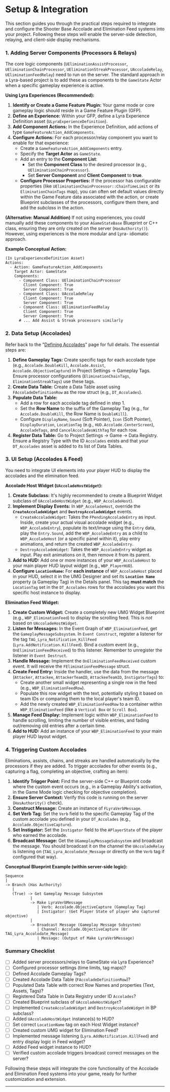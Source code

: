 # Setup & Integration

This section guides you through the practical steps required to integrate and configure the Shooter Base Accolade and Elimination Feed systems into your project. Following these steps will enable the server-side detection, relaying, and client-side display mechanisms.

### 1. Adding Server Components (Processors & Relays)

The core logic components (`UEliminationAssistProcessor`, `UEliminationChainProcessor`, `UEliminationStreakProcessor`, `UAccoladeRelay`, `UEliminationFeedRelay`) need to run on the server. The standard approach in a Lyra-based project is to add these as components to the `GameState` Actor when a specific gameplay experience is active.

**Using Lyra Experiences (Recommended):**

1. **Identify or Create a Game Feature Plugin:** Your game mode or core gameplay logic should reside in a Game Feature Plugin (GFP).
2. **Define an Experience:** Within your GFP, define a Lyra Experience Definition asset (`ULyraExperienceDefinition`).
3. **Add Component Actions:** In the Experience Definition, add actions of type `GameFeatureAction_AddComponents`.
4. **Configure Actions:** For each processor/relay component you want to enable for that experience:
   * Create a `GameFeatureAction_AddComponents` entry.
   * Specify the **Target Actor** as `GameState`.
   * Add an entry to the **Component List**:
     * Set the **Component Class** to the desired processor (e.g., `UEliminationChainProcessor`).
     * Set **Server Component** and **Client Component** to **true**.
   * **Configure Processor Properties:** If the processor has configurable properties (like `UEliminationChainProcessor::ChainTimeLimit` or its `EliminationChainTags` map), you can often set default values directly within the Game Feature data associated with the action, or create Blueprint subclasses of the processors, configure them there, and add the _subclass_ in the action.

**(Alternative: Manual Addition)** If not using experiences, you could manually add these components to your `AGameStateBase` Blueprint or C++ class, ensuring they are only created on the server (`HasAuthority()`). However, using experiences is the more modular and Lyra- idiomatic approach.

**Example Conceptual Action:**

```
(In LyraExperienceDefinition Asset)
Actions:
  - Action: GameFeatureAction_AddComponents
    Target Actor: GameState
    Components:
      - Component Class: UEliminationChainProcessor
        Client Component: True
        Server Component: True
      - Component Class: UAccoladeRelay
        Client Component: True
        Server Component: True
      - Component Class: UEliminationFeedRelay
        Client Component: True
        Server Component: True
      # ... Add Assist & Streak processors similarly
```

### 2. Data Setup (Accolades)

Refer back to the "[Defining Accolades](defining-accolades.md)" page for full details. The essential steps are:

1. **Define Gameplay Tags:** Create specific tags for each accolade type (e.g., `Accolade.DoubleKill`, `Accolade.Assist`, `Accolade.ObjectiveCapture`) in Project Settings -> Gameplay Tags. Ensure processor configurations (`EliminationChainTags`, `EliminationStreakTags`) use these tags.
2. **Create Data Table:** Create a Data Table asset using `FAccoladeDefinitionRow` as the row struct (e.g., `DT_Accolades`).
3. **Populate Data Table:**
   * Add a row for each accolade tag defined in step 1.
   * Set the **Row Name** to the suffix of the Gameplay Tag (e.g., for `Accolade.DoubleKill`, the Row Name is `DoubleKill`).
   * Configure `DisplayName`, `Sound` (Soft Pointer), `Icon` (Soft Pointer), `DisplayDuration`, `LocationTag` (e.g., `HUD.Accolade.CenterScreen`), `AccoladeTags`, and `CancelAccoladesWithTag` for each row.
4. **Register Data Table:** Go to Project Settings -> Game -> Data Registry. Ensure a Registry Type with the ID `Accolades` exists and that your `DT_Accolades` asset is added to its list of Data Tables.

### 3. UI Setup (Accolades & Feed)

You need to integrate UI elements into your player HUD to display the accolades and the elimination feed.

**Accolade Host Widget (`UAccoladeHostWidget`):**

1. **Create Subclass:** It's highly recommended to create a Blueprint Widget subclass of `UAccoladeHostWidget` (e.g., `WBP_AccoladeHost`).
2. **Implement Display Events:** In `WBP_AccoladeHost`, override the **`CreateAccoladeWidget`** and **`DestroyAccoladeWidget`** events.
   * `CreateAccoladeWidget`: Takes the `FPendingAccoladeEntry` as input. Inside, create your actual visual accolade widget (e.g., `WBP_AccoladeEntry`), populate its text/image using the `Entry` data, play the `Entry.Sound`, add the `WBP_AccoladeEntry` as a child to `WBP_AccoladeHost` (or a specific panel within it), play entry animations, and return the created `WBP_AccoladeEntry`.
   * `DestroyAccoladeWidget`: Takes the `WBP_AccoladeEntry` widget as input. Play exit animations on it, then remove it from its parent.
3. **Add to HUD:** Add one or more instances of your `WBP_AccoladeHost` to your main player HUD layout widget (e.g., `WBP_PlayerHUD`).
4. **Configure `LocationName`:** For **each instance** of `WBP_AccoladeHost` placed in your HUD, select it in the UMG Designer and set its **`Location Name`** property (a Gameplay Tag) in the Details panel. This tag **must match** the `LocationTag` set in the `DT_Accolades` rows for the accolades you want this specific host instance to display.

**Elimination Feed Widget:**

1. **Create Custom Widget:** Create a completely new UMG Widget Blueprint (e.g., `WBP_EliminationFeed`) to display the scrolling feed. This is _not_ based on `UAccoladeHostWidget`.
2. **Listen for Messages:** In the Event Graph of `WBP_EliminationFeed`, get the `GameplayMessageSubsystem`. In `Event Construct`, register a listener for the tag `TAG_Lyra_Notification_KillFeed` (`Lyra.AddNotification.KillFeed`). Bind a custom event (e.g., `OnEliminationFeedReceived`) to this listener. Remember to unregister the listener in `Event Destruct`.
3. **Handle Message:** Implement the `OnEliminationFeedReceived` custom event. It will receive the `FEliminationFeedMessage` struct.
4. **Create Feed Entry:** Inside the handler, use the data from the message (`Attacker`, `Attackee`, `AttackerTeamID`, `AttackeeTeamID`, `InstigatorTags`) to:
   * Create another small widget representing a single row in the feed (e.g., `WBP_EliminationFeedRow`).
   * Populate this row widget with the text, potentially styling it based on team IDs or comparing them to the local player's team ID.
   * Add the newly created `WBP_EliminationFeedRow` to a container within `WBP_EliminationFeed` (like a `Vertical Box` or `Scroll Box`).
5. **Manage Feed Display:** Implement logic within `WBP_EliminationFeed` to handle scrolling, limiting the number of visible entries, and fading out/removing old entries after a certain time.
6. **Add to HUD:** Add an instance of your `WBP_EliminationFeed` to your main player HUD layout widget.

### 4. Triggering Custom Accolades

Eliminations, assists, chains, and streaks are handled automatically by the processors if they are added. To trigger accolades for other events (e.g., capturing a flag, completing an objective, crafting an item):

1. **Identify Trigger Point:** Find the server-side C++ or Blueprint code where the custom event occurs (e.g., in a Gameplay Ability's activation, in the Game Mode logic checking for objective completion).
2. **Ensure Server Context:** Verify this code is running on the server (`HasAuthority()` check).
3. **Construct Message:** Create an instance of `FLyraVerbMessage`.
4. **Set Verb Tag:** Set the `Verb` field to the specific Gameplay Tag of the custom accolade you defined in your `DT_Accolades` (e.g., `Accolade.ObjectiveCapture`).
5. **Set Instigator:** Set the `Instigator` field to the `APlayerState` of the player who earned the accolade.
6. **Broadcast Message:** Get the `UGameplayMessageSubsystem` and broadcast the message. You should broadcast it on the channel the `UAccoladeRelay` is listening on (`TAG_Lyra_Accolodate_Message` or directly on the `Verb` tag if configured that way).

**Conceptual Blueprint Example (within server-side logic):**

```blueprint
Sequence
|
-> Branch (Has Authority)
   |
   (True) -> Get Gameplay Message Subsystem
           |
           -> Make LyraVerbMessage
              | Verb: Accolade.ObjectiveCapture (Gameplay Tag)
              | Instigator: (Get Player State of player who captured objective)
           |
           -> Broadcast Message (Gameplay Message Subsystem)
              | Channel: Accolade.ObjectiveCapture (Or TAG_Lyra_Accolodate_Message)
              | Message: (Output of Make LyraVerbMessage)
```

### Summary Checklist

* [ ] Added server processors/relays to GameState via Lyra Experience?
* [ ] Configured processor settings (time limits, tag maps)?
* [ ] Defined Accolade Gameplay Tags?
* [ ] Created Accolade Data Table (`FAccoladeDefinitionRow`)?
* [ ] Populated Data Table with correct Row Names and properties (Text, Assets, Tags)?
* [ ] Registered Data Table in Data Registry under ID `Accolades`?
* [ ] Created Blueprint subclass of `UAccoladeHostWidget`?
* [ ] Implemented `CreateAccoladeWidget` and `DestroyAccoladeWidget` in BP subclass?
* [ ] Added `UAccoladeHostWidget` instance(s) to HUD?
* [ ] Set correct `LocationName` tag on each Host Widget instance?
* [ ] Created custom UMG widget for Elimination Feed?
* [ ] Implemented message listening (`Lyra.AddNotification.KillFeed`) and entry display logic in Feed widget?
* [ ] Added Feed widget instance to HUD?
* [ ] Verified custom accolade triggers broadcast correct messages on the server?

Following these steps will integrate the core functionality of the Accolade and Elimination Feed systems into your game, ready for further customization and extension.

***
